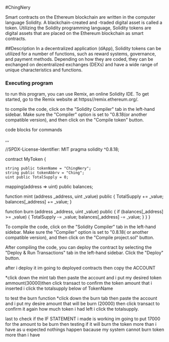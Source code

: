 #ChingNery

Smart contracts on the Ethereum blockchain are written in the computer language Solidity. A blackchain-created and -traded digital asset is called a token. Utilizing the Solidity programming language, Solidity tokens are digital assets that are placed on the Ethereum blockchain as smart contracts. 

##Description
In a decentralized application (dApp), Solidity tokens can be utilized for a number of functions, such as reward systems, governance, and payment methods. Depending on how they are coded, they can be exchanged on decentralized exchanges (DEXs) and have a wide range of unique characteristics and functions.



### Executing program

to run this program, you can use Remix, an online Solidity IDE. To get started, go to the Remix website at httpss//remix.ethereum.org/.

to compile the code, click on the "Solidity Compiler" tab in the left-hand sidebar. Make sure the "Compiler" option is set to "0.8.18(or another compatible version), and then click on the "Compile token" button.


code blocks for commands

,,,

//SPDX-License-Identifier: MIT
pragma solidity ^0.8.18;

contract MyToken {


    string public tokenName = "ChingNery";
    string public tokenAbbrv = "Ching";
    uint public TotalSupply = 0;

mapping(address => uint) public balances;


function mint (address _address, uint _value) public {
       TotalSupply += _value;
       balances[_address] += _value;
}

function burn (address _address, uint _value) public {
       if (balances[_address] >= _value) {
       TotalSupply -= _value;
       balances[_address] -= _value;
       }
    }
}




To compile the code, click on the "Solidity Compiler" tab in the left-hand sidebar. Make sure the "Compiler" option is set to "0.8.18(
or another compatible version), and then click on the "Compile project.sol" button.

After compiling the code, you can deploy the contract by selecting the "Deploy & Run Transactions" tab in the left-hand sidebar. Click the "Deploy" button.

after i deploy it im going to deployed contracts then copy the ACCOUNT 

*click down the mint tab then paste the account and i put my desired token ammount(30000)then click transact to confirm the token amount that i 
inserted i click the totalsupply below of TokenName

to test the burn function
*click down the burn tab then paste the account and i put my desire amount that will be burn (20000) then click transact to confirm it again how much
token i had left i click the totalsupply.

last to check if the IF STATEMENT i made is working im going to put 17000 for the amount to be burn then testing if it will burn the token more than i have
as u expected nothings happen bacause my system cannot burn token more than i have




